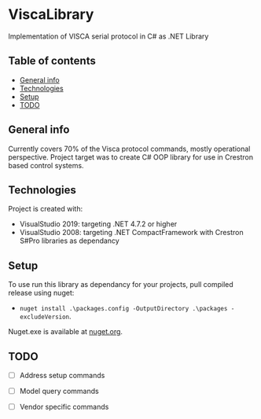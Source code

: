 # ViscaLibrary
Implementation of VISCA serial protocol in C# as .NET Library

## Table of contents
* [General info](#general-info)
* [Technologies](#technologies)
* [Setup](#setup)
* [TODO](#todo)

## General info
Currently covers 70% of the Visca protocol commands, mostly operational perspective.
Project target was to create C# OOP library for use in Crestron based control systems.
	
## Technologies
Project is created with:
* VisualStudio 2019: targeting .NET 4.7.2 or higher
* VisualStudio 2008: targeting .NET CompactFramework with Crestron S#Pro libraries as dependancy
	
## Setup
To use run this library as dependancy for your projects, pull compiled release using nuget:
- `nuget install .\packages.config -OutputDirectory .\packages -excludeVersion`.

Nuget.exe is available at [nuget.org](https://dist.nuget.org/win-x86-commandline/latest/nuget.exe).

## TODO
- [ ] Address setup commands
- [ ] Model query commands
- [ ] Vendor specific commands

